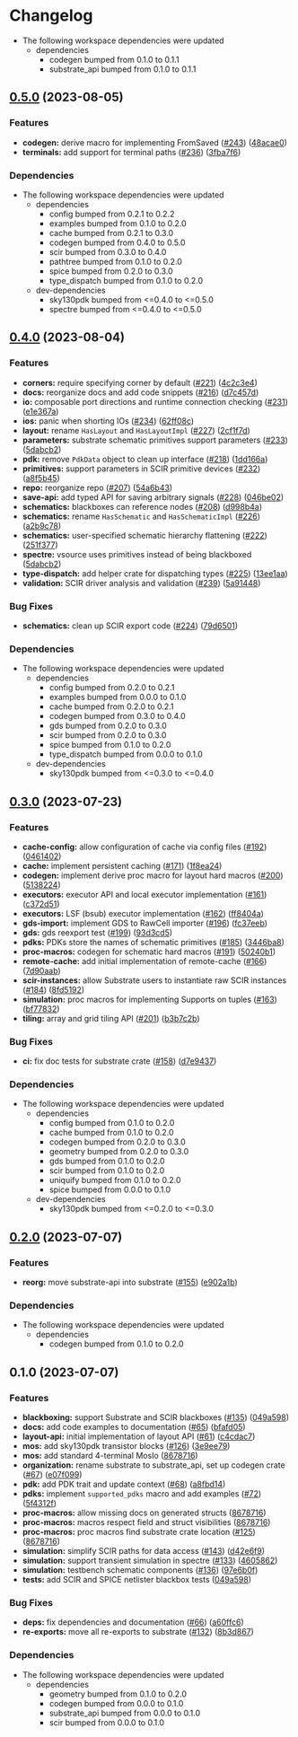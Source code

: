 # Changelog

* The following workspace dependencies were updated
  * dependencies
    * codegen bumped from 0.1.0 to 0.1.1
    * substrate_api bumped from 0.1.0 to 0.1.1

## [0.5.0](https://github.com/substrate-labs/substrate2/compare/substrate-v0.4.0...substrate-v0.5.0) (2023-08-05)


### Features

* **codegen:** derive macro for implementing FromSaved ([#243](https://github.com/substrate-labs/substrate2/issues/243)) ([48acae0](https://github.com/substrate-labs/substrate2/commit/48acae0fb8915c4f968223268c92077f2deda979))
* **terminals:** add support for terminal paths ([#236](https://github.com/substrate-labs/substrate2/issues/236)) ([3fba7f6](https://github.com/substrate-labs/substrate2/commit/3fba7f6227bbf2efcaf79d849c79175e44d783a4))


### Dependencies

* The following workspace dependencies were updated
  * dependencies
    * config bumped from 0.2.1 to 0.2.2
    * examples bumped from 0.1.0 to 0.2.0
    * cache bumped from 0.2.1 to 0.3.0
    * codegen bumped from 0.4.0 to 0.5.0
    * scir bumped from 0.3.0 to 0.4.0
    * pathtree bumped from 0.1.0 to 0.2.0
    * spice bumped from 0.2.0 to 0.3.0
    * type_dispatch bumped from 0.1.0 to 0.2.0
  * dev-dependencies
    * sky130pdk bumped from <=0.4.0 to <=0.5.0
    * spectre bumped from <=0.4.0 to <=0.5.0

## [0.4.0](https://github.com/substrate-labs/substrate2/compare/substrate-v0.3.0...substrate-v0.4.0) (2023-08-04)


### Features

* **corners:** require specifying corner by default ([#221](https://github.com/substrate-labs/substrate2/issues/221)) ([4c2c3e4](https://github.com/substrate-labs/substrate2/commit/4c2c3e4a3cd8b7e68921baf3af8b87f1da048936))
* **docs:** reorganize docs and add code snippets ([#216](https://github.com/substrate-labs/substrate2/issues/216)) ([d7c457d](https://github.com/substrate-labs/substrate2/commit/d7c457d4e5c1d4846549a0e6df958243042285db))
* **io:** composable port directions and runtime connection checking ([#231](https://github.com/substrate-labs/substrate2/issues/231)) ([e1e367a](https://github.com/substrate-labs/substrate2/commit/e1e367a2b8940319cb4f804888746a094f06e161))
* **ios:** panic when shorting IOs ([#234](https://github.com/substrate-labs/substrate2/issues/234)) ([62ff08c](https://github.com/substrate-labs/substrate2/commit/62ff08cfce531a4a7446813868f9c40e15c1c120))
* **layout:** rename `HasLayout` and `HasLayoutImpl` ([#227](https://github.com/substrate-labs/substrate2/issues/227)) ([2cf1f7d](https://github.com/substrate-labs/substrate2/commit/2cf1f7d435549df26ff15370e7324e9df76e0e4f))
* **parameters:** substrate schematic primitives support parameters ([#233](https://github.com/substrate-labs/substrate2/issues/233)) ([5dabcb2](https://github.com/substrate-labs/substrate2/commit/5dabcb270cab0d259b7301d67f77de6d55261092))
* **pdk:** remove `PdkData` object to clean up interface ([#218](https://github.com/substrate-labs/substrate2/issues/218)) ([1dd166a](https://github.com/substrate-labs/substrate2/commit/1dd166a8f23e7b3c011c01b5c8527b8c5494ddea))
* **primitives:** support parameters in SCIR primitive devices ([#232](https://github.com/substrate-labs/substrate2/issues/232)) ([a8f5b45](https://github.com/substrate-labs/substrate2/commit/a8f5b45a00b77d050f6a812c469e19da3305e064))
* **repo:** reorganize repo ([#207](https://github.com/substrate-labs/substrate2/issues/207)) ([54a6b43](https://github.com/substrate-labs/substrate2/commit/54a6b43079d283a29bc0aa9e18dc6230b56fa385))
* **save-api:** add typed API for saving arbitrary signals ([#228](https://github.com/substrate-labs/substrate2/issues/228)) ([046be02](https://github.com/substrate-labs/substrate2/commit/046be02acbedc7fa2bb4896b92ec17babd80eee5))
* **schematics:** blackboxes can reference nodes ([#208](https://github.com/substrate-labs/substrate2/issues/208)) ([d998b4a](https://github.com/substrate-labs/substrate2/commit/d998b4a133d47d0123768dfb3c27f8ee32ed9db9))
* **schematics:** rename `HasSchematic` and `HasSchematicImpl` ([#226](https://github.com/substrate-labs/substrate2/issues/226)) ([a2b9c78](https://github.com/substrate-labs/substrate2/commit/a2b9c78ea6ff56983e9a02aeafe655e92852c264))
* **schematics:** user-specified schematic hierarchy flattening ([#222](https://github.com/substrate-labs/substrate2/issues/222)) ([251f377](https://github.com/substrate-labs/substrate2/commit/251f37778526d2f1c08a2b3c66f72ffe273021fa))
* **spectre:** vsource uses primitives instead of being blackboxed ([5dabcb2](https://github.com/substrate-labs/substrate2/commit/5dabcb270cab0d259b7301d67f77de6d55261092))
* **type-dispatch:** add helper crate for dispatching types ([#225](https://github.com/substrate-labs/substrate2/issues/225)) ([13ee1aa](https://github.com/substrate-labs/substrate2/commit/13ee1aa1b287ed0c147549003c0af815b849577b))
* **validation:** SCIR driver analysis and validation ([#239](https://github.com/substrate-labs/substrate2/issues/239)) ([5a91448](https://github.com/substrate-labs/substrate2/commit/5a914489294bed06be1bd34aaa1036e4357d9a52))


### Bug Fixes

* **schematics:** clean up SCIR export code ([#224](https://github.com/substrate-labs/substrate2/issues/224)) ([79d6501](https://github.com/substrate-labs/substrate2/commit/79d6501f855fc3410f63c2355596c535584e5922))


### Dependencies

* The following workspace dependencies were updated
  * dependencies
    * config bumped from 0.2.0 to 0.2.1
    * examples bumped from 0.0.0 to 0.1.0
    * cache bumped from 0.2.0 to 0.2.1
    * codegen bumped from 0.3.0 to 0.4.0
    * gds bumped from 0.2.0 to 0.3.0
    * scir bumped from 0.2.0 to 0.3.0
    * spice bumped from 0.1.0 to 0.2.0
    * type_dispatch bumped from 0.0.0 to 0.1.0
  * dev-dependencies
    * sky130pdk bumped from <=0.3.0 to <=0.4.0

## [0.3.0](https://github.com/substrate-labs/substrate2/compare/substrate-v0.2.0...substrate-v0.3.0) (2023-07-23)


### Features

* **cache-config:** allow configuration of cache via config files ([#192](https://github.com/substrate-labs/substrate2/issues/192)) ([0461402](https://github.com/substrate-labs/substrate2/commit/0461402edfc1ec0886bbb25cf5471ee8480754fc))
* **cache:** implement persistent caching ([#171](https://github.com/substrate-labs/substrate2/issues/171)) ([1f8ea24](https://github.com/substrate-labs/substrate2/commit/1f8ea24f805085392bfd1a2067bb8774d0fa4ae4))
* **codegen:** implement derive proc macro for layout hard macros ([#200](https://github.com/substrate-labs/substrate2/issues/200)) ([5138224](https://github.com/substrate-labs/substrate2/commit/5138224013f537e678dfb20204e964852ed40ccb))
* **executors:** executor API and local executor implementation ([#161](https://github.com/substrate-labs/substrate2/issues/161)) ([c372d51](https://github.com/substrate-labs/substrate2/commit/c372d511e1c67ad976dc86958c87e9ad13bdfde4))
* **executors:** LSF (bsub) executor implementation ([#162](https://github.com/substrate-labs/substrate2/issues/162)) ([ff8404a](https://github.com/substrate-labs/substrate2/commit/ff8404abf75e6d6a4c82109adde0bcac48b6f33f))
* **gds-import:** implement GDS to RawCell importer ([#196](https://github.com/substrate-labs/substrate2/issues/196)) ([fc37eeb](https://github.com/substrate-labs/substrate2/commit/fc37eeb6bac10779491b98bcadcc0eeaeb7d8ec5))
* **gds:** gds reexport test ([#199](https://github.com/substrate-labs/substrate2/issues/199)) ([93d3cd5](https://github.com/substrate-labs/substrate2/commit/93d3cd555c1cb4a76a8845f4401e98d327b5d674))
* **pdks:** PDKs store the names of schematic primitives ([#185](https://github.com/substrate-labs/substrate2/issues/185)) ([3446ba8](https://github.com/substrate-labs/substrate2/commit/3446ba869f564f844b39ee524b52106954a293c5))
* **proc-macros:** codegen for schematic hard macros ([#191](https://github.com/substrate-labs/substrate2/issues/191)) ([50240b1](https://github.com/substrate-labs/substrate2/commit/50240b167876873c4133315d35298b44e8eeac51))
* **remote-cache:** add initial implementation of remote-cache ([#166](https://github.com/substrate-labs/substrate2/issues/166)) ([7d90aab](https://github.com/substrate-labs/substrate2/commit/7d90aab47c282cf90e814ffce357a1e694c0c357))
* **scir-instances:** allow Substrate users to instantiate raw SCIR instances ([#184](https://github.com/substrate-labs/substrate2/issues/184)) ([8fd5192](https://github.com/substrate-labs/substrate2/commit/8fd5192fd2017ab04e9e3220612d0a132702bb2e))
* **simulation:** proc macros for implementing Supports on tuples ([#163](https://github.com/substrate-labs/substrate2/issues/163)) ([bf77832](https://github.com/substrate-labs/substrate2/commit/bf778329d6e9fd317bea789d093c4c7d8790f5ac))
* **tiling:** array and grid tiling API ([#201](https://github.com/substrate-labs/substrate2/issues/201)) ([b3b7c2b](https://github.com/substrate-labs/substrate2/commit/b3b7c2bfb7ba72198872d0f08ded3e0bc757479d))


### Bug Fixes

* **ci:** fix doc tests for substrate crate ([#158](https://github.com/substrate-labs/substrate2/issues/158)) ([d7e9437](https://github.com/substrate-labs/substrate2/commit/d7e943734b1eadfe64deabb7602f5bbf41cd8806))


### Dependencies

* The following workspace dependencies were updated
  * dependencies
    * config bumped from 0.1.0 to 0.2.0
    * cache bumped from 0.1.0 to 0.2.0
    * codegen bumped from 0.2.0 to 0.3.0
    * geometry bumped from 0.2.0 to 0.3.0
    * gds bumped from 0.1.0 to 0.2.0
    * scir bumped from 0.1.0 to 0.2.0
    * uniquify bumped from 0.1.0 to 0.2.0
    * spice bumped from 0.0.0 to 0.1.0
  * dev-dependencies
    * sky130pdk bumped from <=0.2.0 to <=0.3.0

## [0.2.0](https://github.com/substrate-labs/substrate2/compare/substrate-v0.1.1...substrate-v0.2.0) (2023-07-07)


### Features

* **reorg:** move substrate-api into substrate ([#155](https://github.com/substrate-labs/substrate2/issues/155)) ([e902a1b](https://github.com/substrate-labs/substrate2/commit/e902a1b603cca6c719770c5cd742e081bfd33e51))


### Dependencies

* The following workspace dependencies were updated
  * dependencies
    * codegen bumped from 0.1.0 to 0.2.0

## 0.1.0 (2023-07-07)


### Features

* **blackboxing:** support Substrate and SCIR blackboxes ([#135](https://github.com/substrate-labs/substrate2/issues/135)) ([049a598](https://github.com/substrate-labs/substrate2/commit/049a598e2b8d11228c63f03dc878fc4c56e036a6))
* **docs:** add code examples to documentation ([#65](https://github.com/substrate-labs/substrate2/issues/65)) ([bfafd05](https://github.com/substrate-labs/substrate2/commit/bfafd050c1b68d2e9e29e760ca3ff939e26aaeca))
* **layout-api:** initial implementation of layout API ([#61](https://github.com/substrate-labs/substrate2/issues/61)) ([c4cdac7](https://github.com/substrate-labs/substrate2/commit/c4cdac728fd4d4ef5defb97b3c1e1660ee78d672))
* **mos:** add sky130pdk transistor blocks ([#126](https://github.com/substrate-labs/substrate2/issues/126)) ([3e9ee79](https://github.com/substrate-labs/substrate2/commit/3e9ee7935e030ca3e5c4d56f19ccafc27445a6f0))
* **mos:** add standard 4-terminal MosIo ([8678716](https://github.com/substrate-labs/substrate2/commit/86787160c49a1ac7c011d08ce1b9d7851bdfa0d8))
* **organization:** rename substrate to substrate_api, set up codegen crate ([#67](https://github.com/substrate-labs/substrate2/issues/67)) ([e07f099](https://github.com/substrate-labs/substrate2/commit/e07f09949551fd08e3f58b6ffb7d9a8c67b76ae9))
* **pdk:** add PDK trait and update context ([#68](https://github.com/substrate-labs/substrate2/issues/68)) ([a8fbd14](https://github.com/substrate-labs/substrate2/commit/a8fbd14a4b81e504c781e0656edce81853039afb))
* **pdks:** implement `supported_pdks` macro and add examples ([#72](https://github.com/substrate-labs/substrate2/issues/72)) ([5f4312f](https://github.com/substrate-labs/substrate2/commit/5f4312f5220ae6023d78d8f4e585032147195a75))
* **proc-macros:** allow missing docs on generated structs ([8678716](https://github.com/substrate-labs/substrate2/commit/86787160c49a1ac7c011d08ce1b9d7851bdfa0d8))
* **proc-macros:** macros respect field and struct visibilities ([8678716](https://github.com/substrate-labs/substrate2/commit/86787160c49a1ac7c011d08ce1b9d7851bdfa0d8))
* **proc-macros:** proc macros find substrate crate location ([#125](https://github.com/substrate-labs/substrate2/issues/125)) ([8678716](https://github.com/substrate-labs/substrate2/commit/86787160c49a1ac7c011d08ce1b9d7851bdfa0d8))
* **simulation:** simplify SCIR paths for data access ([#143](https://github.com/substrate-labs/substrate2/issues/143)) ([d42e6f9](https://github.com/substrate-labs/substrate2/commit/d42e6f9b1d4236a9024d4a4b839319749033b8d3))
* **simulation:** support transient simulation in spectre ([#133](https://github.com/substrate-labs/substrate2/issues/133)) ([4605862](https://github.com/substrate-labs/substrate2/commit/460586252e3695ae32b0ab8d83b90023125d1a33))
* **simulation:** testbench schematic components ([#136](https://github.com/substrate-labs/substrate2/issues/136)) ([97e6b0f](https://github.com/substrate-labs/substrate2/commit/97e6b0ffd5ea7abd2a547952d5c963745854ed75))
* **tests:** add SCIR and SPICE netlister blackbox tests ([049a598](https://github.com/substrate-labs/substrate2/commit/049a598e2b8d11228c63f03dc878fc4c56e036a6))


### Bug Fixes

* **deps:** fix dependencies and documentation ([#66](https://github.com/substrate-labs/substrate2/issues/66)) ([a60ffc6](https://github.com/substrate-labs/substrate2/commit/a60ffc6c5501200d56a6e76db0c1c2f7ef9cd086))
* **re-exports:** move all re-exports to substrate ([#132](https://github.com/substrate-labs/substrate2/issues/132)) ([8b3d867](https://github.com/substrate-labs/substrate2/commit/8b3d867c7b76a16f422a38a04f5643eb050f14e6))


### Dependencies

* The following workspace dependencies were updated
  * dependencies
    * geometry bumped from 0.1.0 to 0.2.0
    * codegen bumped from 0.0.0 to 0.1.0
    * substrate_api bumped from 0.0.0 to 0.1.0
    * scir bumped from 0.0.0 to 0.1.0
